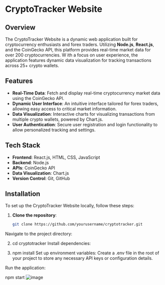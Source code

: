 # CryptoTracker Website

## Overview
The CryptoTracker Website is a dynamic web application built for cryptocurrency enthusiasts and forex traders. 
Utilizing **Node.js**, **React.js**, and the CoinGecko API, 
this platform provides real-time market data for over 200 cryptocurrencies. W
ith a focus on user experience, the application features dynamic data visualization for tracking transactions across 25+ crypto wallets.

## Features
- **Real-Time Data**: Fetch and display real-time cryptocurrency market data using the CoinGecko API.
- **Dynamic User Interface**: An intuitive interface tailored for forex traders, allowing easy access to critical market information.
- **Data Visualization**: Interactive charts for visualizing transactions from multiple crypto wallets, powered by Chart.js.
- **User Authentication**: Secure user registration and login functionality to allow personalized tracking and settings.

## Tech Stack
- **Frontend**: React.js, HTML, CSS, JavaScript
- **Backend**: Node.js
- **APIs**: CoinGecko API
- **Data Visualization**: Chart.js
- **Version Control**: Git, GitHub

## Installation
To set up the CryptoTracker Website locally, follow these steps:

1. **Clone the repository**:
   ```bash
   git clone https://github.com/yourusername/cryptotracker.git
Navigate to the project directory:

2. cd cryptotracker
Install dependencies:

3. npm install
Set up environment variables: Create a .env file in the root of your project to store any necessary API keys or configuration details.

Run the application:

npm start
![image](https://github.com/user-attachments/assets/cc16dfa4-8dc6-479c-aab4-de04ae358f06)
